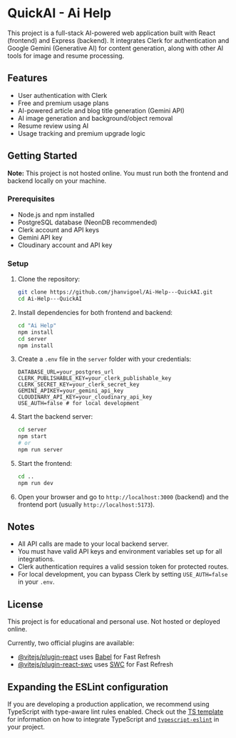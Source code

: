 
# QuickAI - Ai Help

This project is a full-stack AI-powered web application built with React (frontend) and Express (backend). It integrates Clerk for authentication and Google Gemini (Generative AI) for content generation, along with other AI tools for image and resume processing.

## Features
- User authentication with Clerk
- Free and premium usage plans
- AI-powered article and blog title generation (Gemini API)
- AI image generation and background/object removal
- Resume review using AI
- Usage tracking and premium upgrade logic

## Getting Started

**Note:** This project is not hosted online. You must run both the frontend and backend locally on your machine.

### Prerequisites
- Node.js and npm installed
- PostgreSQL database (NeonDB recommended)
- Clerk account and API keys
- Gemini API key
- Cloudinary account and API key

### Setup
1. Clone the repository:
	```bash
	git clone https://github.com/jhanvigoel/Ai-Help---QuickAI.git
	cd Ai-Help---QuickAI
	```
2. Install dependencies for both frontend and backend:
	```bash
	cd "Ai Help"
	npm install
	cd server
	npm install
	```
3. Create a `.env` file in the `server` folder with your credentials:
	```env
	DATABASE_URL=your_postgres_url
	CLERK_PUBLISHABLE_KEY=your_clerk_publishable_key
	CLERK_SECRET_KEY=your_clerk_secret_key
	GEMINI_APIKEY=your_gemini_api_key
	CLOUDINARY_API_KEY=your_cloudinary_api_key
	USE_AUTH=false # for local development
	```
4. Start the backend server:
	```bash
	cd server
	npm start
	# or
	npm run server
	```
5. Start the frontend:
	```bash
	cd ..
	npm run dev
	```
6. Open your browser and go to `http://localhost:3000` (backend) and the frontend port (usually `http://localhost:5173`).

## Notes
- All API calls are made to your local backend server.
- You must have valid API keys and environment variables set up for all integrations.
- Clerk authentication requires a valid session token for protected routes.
- For local development, you can bypass Clerk by setting `USE_AUTH=false` in your `.env`.

## License
This project is for educational and personal use. Not hosted or deployed online.

Currently, two official plugins are available:

- [@vitejs/plugin-react](https://github.com/vitejs/vite-plugin-react/blob/main/packages/plugin-react) uses [Babel](https://babeljs.io/) for Fast Refresh
- [@vitejs/plugin-react-swc](https://github.com/vitejs/vite-plugin-react/blob/main/packages/plugin-react-swc) uses [SWC](https://swc.rs/) for Fast Refresh

## Expanding the ESLint configuration

If you are developing a production application, we recommend using TypeScript with type-aware lint rules enabled. Check out the [TS template](https://github.com/vitejs/vite/tree/main/packages/create-vite/template-react-ts) for information on how to integrate TypeScript and [`typescript-eslint`](https://typescript-eslint.io) in your project.
